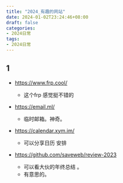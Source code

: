 ```yaml
---
title: "2024_有趣的网站"
date: 2024-01-02T23:24:46+08:00
draft: false
categories:
- 2024日常
tags:
- 2024日常
---
```



## 1


- https://www.frp.cool/
	- 这个frp 感觉挺不错的 

- https://email.ml/
	- 临时邮箱。神奇。

- https://calendar.xym.im/
	- 可以分享日历 安排 

- https://github.com/saveweb/review-2023
	- 可以看大伙的年终总结 。
	- 有意思的。